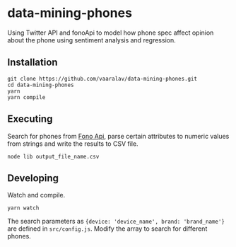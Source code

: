 # data-mining-phones
Using Twitter API and fonoApi to model how phone spec affect opinion about the phone using sentiment analysis and regression.

## Installation

```shell
git clone https://github.com/vaaralav/data-mining-phones.git
cd data-mining-phones
yarn
yarn compile
```
## Executing

Search for phones from [Fono Api](https://fonoapi.freshpixl.com/), parse certain attributes to numeric values from strings and write the results to CSV file.

```shell
node lib output_file_name.csv
```

## Developing

Watch and compile.

```shell
yarn watch
```

The search parameters as `{device: 'device_name', brand: 'brand_name'}` are defined in `src/config.js`. Modify the array to search for different phones.
